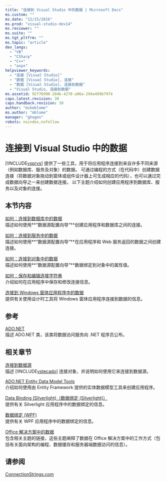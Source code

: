 ```yaml
---
title: "连接到 Visual Studio 中的数据 | Microsoft Docs"
ms.custom: ""
ms.date: "12/15/2016"
ms.prod: "visual-studio-dev14"
ms.reviewer: ""
ms.suite: ""
ms.tgt_pltfrm: ""
ms.topic: "article"
dev_langs: 
  - "VB"
  - "CSharp"
  - "C++"
  - "aspx"
helpviewer_keywords: 
  - "连接 [Visual Studio]"
  - "数据 [Visual Studio], 连接"
  - "数据 [Visual Studio], 连接到数据"
  - "Visual Studio, 连接到数据"
ms.assetid: 92f76990-204b-4270-a96a-294e409b79f4
caps.latest.revision: 30
caps.handback.revision: 30
author: "mikeblome"
ms.author: "mblome"
manager: "ghogen"
robots: noindex,nofollow
---
```

# 连接到 Visual Studio 中的数据
[!INCLUDE[vsprvs](../code-quality/includes/vsprvs_md.md)] 提供了一些工具，用于将应用程序连接到来自许多不同来源（例如数据库、服务及对象）的数据。  可通过编程的方式（在代码中）创建数据连接（将数据对象拖动到窗体或组件设计器上可生成相应的代码），也可以通过完成数据向导之一来创建数据连接。  以下主题介绍如何创建应用程序到数据库、服务以及对象的连接。  
  
## 本节内容  
 [如何：连接到数据库中的数据](../data-tools/how-to-connect-to-data-in-a-database.md)  
 描述如何使用**“数据源配置向导”**创建应用程序和数据库之间的连接。  
  
 [如何：连接到服务中的数据](../data-tools/how-to-connect-to-data-in-a-service.md)  
 描述如何使用**“数据源配置向导”**在应用程序和 Web 服务返回的数据之间创建连接。  
  
 [如何：连接到对象中的数据](../Topic/How%20to:%20Connect%20to%20Data%20in%20Objects.md)  
 描述如何使用**“数据源配置向导”**数据绑定到对象中的属性值。  
  
 [如何：保存和编辑连接字符串](../Topic/How%20to:%20Save%20and%20Edit%20Connection%20Strings.md)  
 介绍如何在应用程序中保存和修改连接信息。  
  
 [连接到 Windows 窗体应用程序中的数据](../data-tools/connecting-to-data-in-windows-forms-applications.md)  
 提供有关使用设计时工具将 Windows 窗体应用程序连接到数据的信息。  
  
## 参考  
 [ADO.NET](../Topic/ADO.NET.md)  
 描述 ADO.NET 类，该类将数据访问服务向 .NET 程序员公布。  
  
## 相关章节  
 [连接到数据源](../Topic/Connecting%20to%20a%20Data%20Source%20in%20ADO.NET.md)  
 描述 [!INCLUDE[vstecado](../data-tools/includes/vstecado_md.md)] 连接对象，并说明如何使用它来连接到数据源。  
  
 [ADO.NET Entity Data Model  Tools](http://msdn.microsoft.com/zh-cn/91076853-0881-421b-837a-f582f36be527)  
 介绍如何使用由 Entity Framework 提供的实体数据模型工具来创建应用程序。  
  
 [Data Binding \(Silverlight\)（数据绑定 \(Silverlight\)）](http://go.microsoft.com/fwlink/?LinkId=166342)  
 提供有关 Silverlight 应用程序中的数据绑定的信息。  
  
 [数据绑定 \(WPF\)](../Topic/Data%20Binding%20\(WPF\).md)  
 提供有关 WPF 应用程序中的数据绑定的信息。  
  
 [Office 解决方案中的数据](/office-dev/office-dev/data-in-office-solutions)  
 包含相关主题的链接，这些主题阐释了数据在 Office 解决方案中的工作方式（包括有关面向架构的编程、数据缓存和服务器端数据访问的信息）。  
  
## 请参阅  
 [ConnectionStrings.com](http://www.connectionstrings.com)